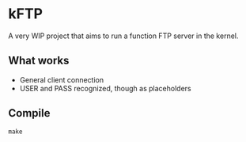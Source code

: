 # kFTP

A very WIP project that aims to run a function FTP server in the kernel.

## What works

* General client connection
* USER and PASS recognized, though as placeholders


## Compile

```
make
```